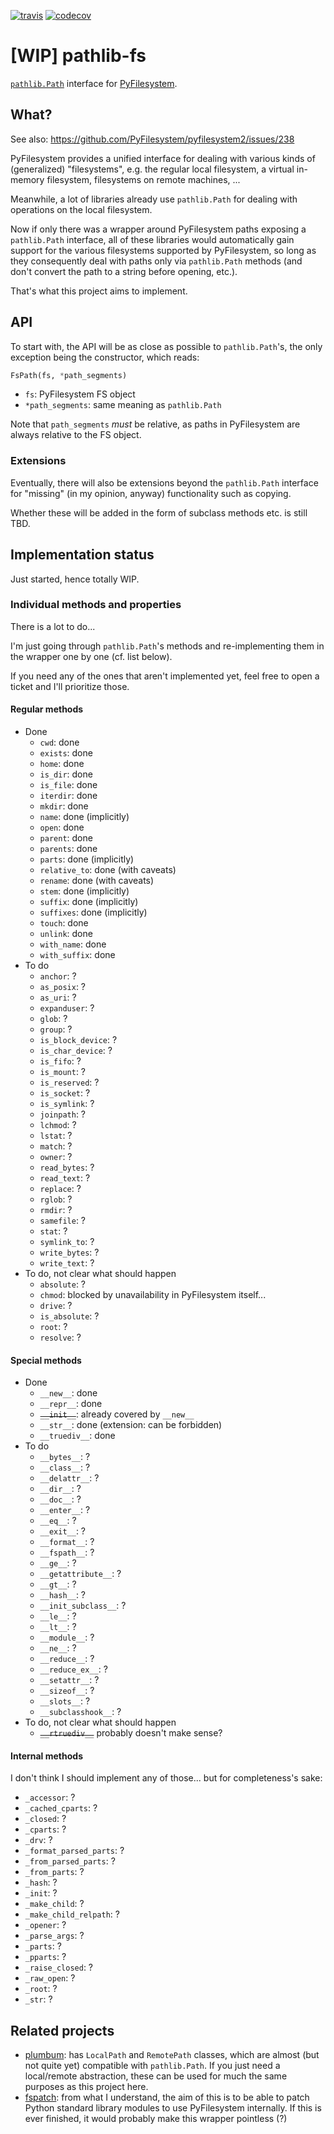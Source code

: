 [![travis](https://travis-ci.org/smheidrich/pathlib-fs.svg?branch=master)](https://travis-ci.org/smheidrich/pathlib-fs)
[![codecov](https://codecov.io/gh/smheidrich/pathlib-fs/branch/master/graph/badge.svg)](https://codecov.io/gh/smheidrich/pathlib-fs)

# [WIP] pathlib-fs

[``pathlib.Path``](https://docs.python.org/3/library/pathlib.html) interface
for [PyFilesystem](https://www.pyfilesystem.org/).

## What?

See also: https://github.com/PyFilesystem/pyfilesystem2/issues/238

PyFilesystem provides a unified interface for dealing with various kinds of
(generalized) "filesystems", e.g. the regular local filesystem, a virtual
in-memory filesystem, filesystems on remote machines, ...

Meanwhile, a lot of libraries already use ``pathlib.Path`` for dealing with
operations on the local filesystem.

Now if only there was a wrapper around PyFilesystem paths exposing a
``pathlib.Path`` interface, all of these libraries would automatically gain
support for the various filesystems supported by PyFilesystem, so long as they
consequently deal with paths only via ``pathlib.Path`` methods (and don't
convert the path to a string before opening, etc.).

That's what this project aims to implement.

## API

To start with, the API will be as close as possible to ``pathlib.Path``'s, the
only exception being the constructor, which reads:

```python
FsPath(fs, *path_segments)
```

- ``fs``: PyFilesystem FS object
- ``*path_segments``: same meaning as ``pathlib.Path``

Note that ``path_segments`` *must* be relative, as paths in PyFilesystem are
always relative to the FS object.

### Extensions

Eventually, there will also be extensions beyond the ``pathlib.Path`` interface
for "missing" (in my opinion, anyway) functionality such as copying.

Whether these will be added in the form of subclass methods etc. is still TBD.

## Implementation status

Just started, hence totally WIP.

### Individual methods and properties

There is a lot to do...

I'm just going through ``pathlib.Path``'s methods and re-implementing them in
the wrapper one by one (cf. list below).

If you need any of the ones that aren't implemented yet, feel free to open a
ticket and I'll prioritize those.

#### Regular methods

- Done
    - ``cwd``: done
    - ``exists``: done
    - ``home``: done
    - ``is_dir``: done
    - ``is_file``: done
    - ``iterdir``: done
    - ``mkdir``: done
    - ``name``: done (implicitly)
    - ``open``: done
    - ``parent``: done
    - ``parents``: done
    - ``parts``: done (implicitly)
    - ``relative_to``: done (with caveats)
    - ``rename``: done (with caveats)
    - ``stem``: done (implicitly)
    - ``suffix``: done (implicitly)
    - ``suffixes``: done (implicitly)
    - ``touch``: done
    - ``unlink``: done
    - ``with_name``: done
    - ``with_suffix``: done
- To do
    - ``anchor``: ?
    - ``as_posix``: ?
    - ``as_uri``: ?
    - ``expanduser``: ?
    - ``glob``: ?
    - ``group``: ?
    - ``is_block_device``: ?
    - ``is_char_device``: ?
    - ``is_fifo``: ?
    - ``is_mount``: ?
    - ``is_reserved``: ?
    - ``is_socket``: ?
    - ``is_symlink``: ?
    - ``joinpath``: ?
    - ``lchmod``: ?
    - ``lstat``: ?
    - ``match``: ?
    - ``owner``: ?
    - ``read_bytes``: ?
    - ``read_text``: ?
    - ``replace``: ?
    - ``rglob``: ?
    - ``rmdir``: ?
    - ``samefile``: ?
    - ``stat``: ?
    - ``symlink_to``: ?
    - ``write_bytes``: ?
    - ``write_text``: ?
- To do, not clear what should happen
    - ``absolute``: ?
    - ``chmod``: blocked by unavailability in PyFilesystem itself...
    - ``drive``: ?
    - ``is_absolute``: ?
    - ``root``: ?
    - ``resolve``: ?

#### Special methods

- Done
    - ``__new__``: done
    - ``__repr__``: done
    - ~~``__init__``~~: already covered by ``__new__``
    - ``__str__``: done (extension: can be forbidden)
    - ``__truediv__``: done
- To do
    - ``__bytes__``: ?
    - ``__class__``: ?
    - ``__delattr__``: ?
    - ``__dir__``: ?
    - ``__doc__``: ?
    - ``__enter__``: ?
    - ``__eq__``: ?
    - ``__exit__``: ?
    - ``__format__``: ?
    - ``__fspath__``: ?
    - ``__ge__``: ?
    - ``__getattribute__``: ?
    - ``__gt__``: ?
    - ``__hash__``: ?
    - ``__init_subclass__``: ?
    - ``__le__``: ?
    - ``__lt__``: ?
    - ``__module__``: ?
    - ``__ne__``: ?
    - ``__reduce__``: ?
    - ``__reduce_ex__``: ?
    - ``__setattr__``: ?
    - ``__sizeof__``: ?
    - ``__slots__``: ?
    - ``__subclasshook__``: ?
- To do, not clear what should happen
    - ~~``__rtruediv__``~~ probably doesn't make sense?

#### Internal methods

I don't think I should implement any of those... but for completeness's sake:

- ``_accessor``: ?
- ``_cached_cparts``: ?
- ``_closed``: ?
- ``_cparts``: ?
- ``_drv``: ?
- ``_format_parsed_parts``: ?
- ``_from_parsed_parts``: ?
- ``_from_parts``: ?
- ``_hash``: ?
- ``_init``: ?
- ``_make_child``: ?
- ``_make_child_relpath``: ?
- ``_opener``: ?
- ``_parse_args``: ?
- ``_parts``: ?
- ``_pparts``: ?
- ``_raise_closed``: ?
- ``_raw_open``: ?
- ``_root``: ?
- ``_str``: ?


## Related projects

- [plumbum](https://plumbum.readthedocs.io/): has ``LocalPath`` and
  ``RemotePath`` classes, which are almost (but not quite yet) compatible with
  ``pathlib.Path``. If you just need a local/remote abstraction, these can be
  used for much the same purposes as this project here.
- [fspatch](https://github.com/PyFilesystem/fspatch): from what I understand,
  the aim of this is to be able to patch Python standard library modules to use
  PyFilesystem internally. If this is ever finished, it would probably make
  this wrapper pointless (?)
